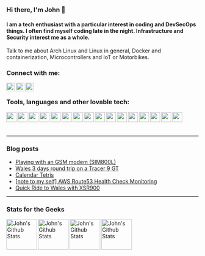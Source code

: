 
<p>

### Hi there, I'm  John  👋

#### I am a tech enthusiast with a particular interest in coding and DevSecOps things. I often find myself coding late in the night. Infrastructure and Security interest me as a whole.
Talk to me about Arch Linux and Linux in general, Docker and containerization, Microcontrollers and IoT or Motorbikes.

  
### Connect with me:
  
<a href="https://www.linkedin.com/in/johnstilia/r"> <img align="left" alt="stiliajohny | LinkedIn" width="22px" src="https://simpleicons.org/icons/linkedin.svg"/></a>
<a href="mailto:john.stilia@iusearchbtw.blog"><img align="left" alt="stiliajohny | Gmail" width="22px" src="https://simpleicons.org/icons/gmail.svg"/></a>
<a href="https://join.slack.com/t/darkmamba/shared_invite/zt-uq11xbps-zIovONZDvfjSKPLyBQrnuA"><img align="left" alt="stiliajohny | Slack" width="22px" src="https://simpleicons.org/icons/slack.svg"/></a>
  
  

</p>
<p>
<br>

### Tools, languages and other lovable tech:

<img align="left" width="26px" src="https://simpleicons.org/icons/github.svg" /> 
<img align="left" width="26px" src="https://simpleicons.org/icons/gnubash.svg" />
<img align="left" width="26px" src="https://simpleicons.org/icons/archlinux.svg" />
<img align="left" width="26px" src="https://simpleicons.org/icons/vim.svg" />
<img align="left" width="26px" src="https://simpleicons.org/icons/tmux.svg" /> 
<img align="left" width="26px" src="https://simpleicons.org/icons/visualstudiocode.svg" />
<img align="left" width="26px" src="https://simpleicons.org/icons/python.svg" />
<img align="left" width="26px" src="https://simpleicons.org/icons/ansible.svg" /> 
<img align="left" width="26px" src="https://simpleicons.org/icons/prometheus.svg" />
<img align="left" width="26px" src="https://simpleicons.org/icons/grafana.svg" />
<img align="left" width="26px" src="https://simpleicons.org/icons/kibana.svg" />
<img align="left" width="26px" src="https://simpleicons.org/icons/elasticsearch.svg" /> 
<img align="left" width="26px" src="https://simpleicons.org/icons/kubernetes.svg" /> 
<img align="left" width="26px" src="https://simpleicons.org/icons/docker.svg" />
<img align="left" width="26px" src="https://simpleicons.org/icons/proxmox.svg" />
<img align="left" width="26px" src="https://simpleicons.org/icons/amazonaws.svg" />


</p>

<br>
<p>
<br>
  
---
  
### Blog posts
<!-- BLOG-POST-LIST:START -->
- [Playing with an GSM modem &lpar;SIM800L&rpar;](https://iusearchbtw.blog/2022/11/at-modem/)
- [Wales 3 days round trip on a Tracer 9 GT](https://iusearchbtw.blog/2022/10/wales-tracer-9-gt/)
- [Calendar Tetris](https://iusearchbtw.blog/2022/10/tetris-calendar/)
- [[note to my self] AWS Route53 Health Check Monitoring](https://iusearchbtw.blog/2022/10/r53health-cwalert-sns/)
- [Quick Ride to Wales with XSR900](https://iusearchbtw.blog/2022/09/wales-quick-tour/)
<!-- BLOG-POST-LIST:END -->

---

### Stats for the Geeks 
  
<img align="left" alt="John's Github Stats" height=80 src="https://github-readme-stats.vercel.app/api/top-langs/?username=stiliajohny&layout=compact" /><img align="left" alt="John's Github Stats" height=80 src="https://github-readme-stats.vercel.app/api?username=stiliajohny&show_icons=true&hide_border=true" /><img align="left" alt="John's Github Stats" height=80 src="https://wakatime.com/share/@stiliajohny/6493ccfb-6900-428c-a36f-e1c64c0374b3.png" /><img align="left" alt="John's Github Stats" height=80 src="https://wakatime.com/share/@stiliajohny/fbc575e4-3ca8-408f-80c5-494103807e6f.png" />  
  </body>
</html>
